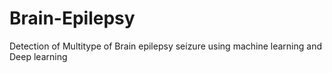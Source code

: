 # Brain-Epilepsy
Detection of Multitype of Brain epilepsy seizure using machine learning and Deep learning
